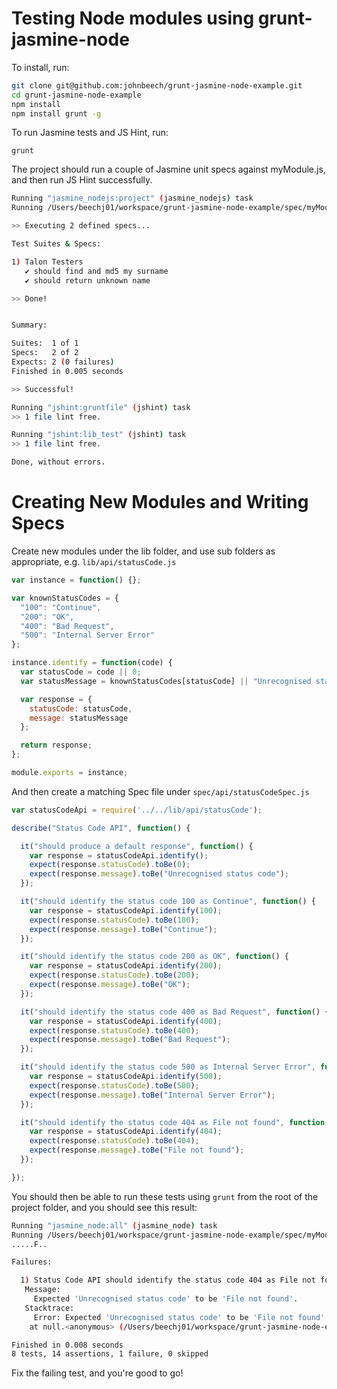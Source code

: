 Testing Node modules using grunt-jasmine-node
=============================================

To install, run:
```sh
git clone git@github.com:johnbeech/grunt-jasmine-node-example.git
cd grunt-jasmine-node-example
npm install
npm install grunt -g
```

To run Jasmine tests and JS Hint, run:
```
grunt
```

The project should run a couple of Jasmine unit specs against myModule.js, and then run JS Hint successfully.

```sh
Running "jasmine_nodejs:project" (jasmine_nodejs) task
Running /Users/beechj01/workspace/grunt-jasmine-node-example/spec/myModuleSpec.js

>> Executing 2 defined specs...

Test Suites & Specs:

1) Talon Testers
   ✔ should find and md5 my surname
   ✔ should return unknown name

>> Done!


Summary:

Suites:  1 of 1
Specs:   2 of 2
Expects: 2 (0 failures)
Finished in 0.005 seconds

>> Successful!

Running "jshint:gruntfile" (jshint) task
>> 1 file lint free.

Running "jshint:lib_test" (jshint) task
>> 1 file lint free.

Done, without errors.
```

Creating New Modules and Writing Specs
======================================

Create new modules under the lib folder, and use sub folders as appropriate, e.g. `lib/api/statusCode.js`
```js
var instance = function() {};

var knownStatusCodes = {
  "100": "Continue",
  "200": "OK",
  "400": "Bad Request",
  "500": "Internal Server Error"
};

instance.identify = function(code) {
  var statusCode = code || 0;
  var statusMessage = knownStatusCodes[statusCode] || "Unrecognised status code";

  var response = {
    statusCode: statusCode,
    message: statusMessage
  };

  return response;
};

module.exports = instance;

```

And then create a matching Spec file under `spec/api/statusCodeSpec.js`
```js
var statusCodeApi = require('../../lib/api/statusCode');

describe("Status Code API", function() {

  it("should produce a default response", function() {
    var response = statusCodeApi.identify();
    expect(response.statusCode).toBe(0);
    expect(response.message).toBe("Unrecognised status code");
  });

  it("should identify the status code 100 as Continue", function() {
    var response = statusCodeApi.identify(100);
    expect(response.statusCode).toBe(100);
    expect(response.message).toBe("Continue");
  });

  it("should identify the status code 200 as OK", function() {
    var response = statusCodeApi.identify(200);
    expect(response.statusCode).toBe(200);
    expect(response.message).toBe("OK");
  });

  it("should identify the status code 400 as Bad Request", function() {
    var response = statusCodeApi.identify(400);
    expect(response.statusCode).toBe(400);
    expect(response.message).toBe("Bad Request");
  });

  it("should identify the status code 500 as Internal Server Error", function() {
    var response = statusCodeApi.identify(500);
    expect(response.statusCode).toBe(500);
    expect(response.message).toBe("Internal Server Error");
  });

  it("should identify the status code 404 as File not found", function() {
    var response = statusCodeApi.identify(404);
    expect(response.statusCode).toBe(404);
    expect(response.message).toBe("File not found");
  });

});

```

You should then be able to run these tests using `grunt` from the root of the project folder, and you should see this result:
```sh
Running "jasmine_node:all" (jasmine_node) task
Running /Users/beechj01/workspace/grunt-jasmine-node-example/spec/myModuleSpec.js
.....F..

Failures:

  1) Status Code API should identify the status code 404 as File not found
   Message:
     Expected 'Unrecognised status code' to be 'File not found'.
   Stacktrace:
     Error: Expected 'Unrecognised status code' to be 'File not found'.
    at null.<anonymous> (/Users/beechj01/workspace/grunt-jasmine-node-example/spec/api/statusCodeSpec.js:38:30)

Finished in 0.008 seconds
8 tests, 14 assertions, 1 failure, 0 skipped
```

Fix the failing test, and you're good to go!

